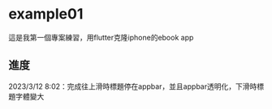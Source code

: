 # example01

這是我第一個專案練習，用flutter克隆iphone的ebook app

## 進度
2023/3/12 8:02：完成往上滑時標題停在appbar，並且appbar透明化，下滑時標題字體變大
